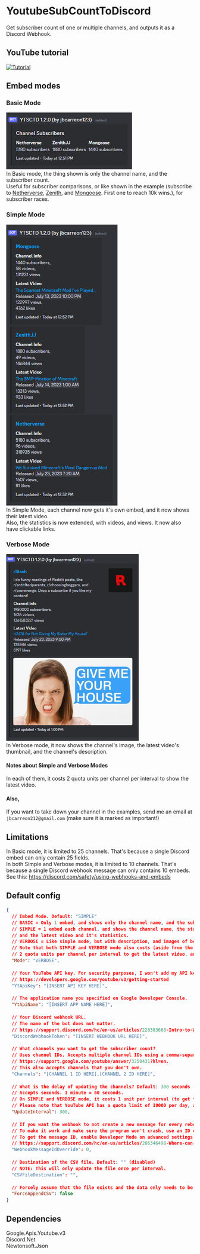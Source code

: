 # YoutubeSubCountToDiscord
Get subscriber count of one or multiple channels, and outputs it as a Discord Webhook.

## YouTube tutorial
[![Tutorial](http://img.youtube.com/vi/BT2Y8DAEKMk/0.jpg)](http://www.youtube.com/watch?v=BT2Y8DAEKMk)

## Embed modes
### Basic Mode
![Basic mode Example](Images/BasicModeExample.png)  
In Basic mode, the thing shown is only the channel name, and the subscriber count.  
Useful for subscriber comparisons, or like shown in the example (subscribe to [Netherverse](https://youtube.com/@netherverseyt), [Zenith](https://youtube.com/@zenithjj), and [Mongoose](https://youtube.com/@mongoose.). First one to reach 10k wins.), for subscriber races.
### Simple Mode
![Simple Mode Example](Images/SimpleModeExample.png)  
In Simple Mode, each channel now gets it's own embed, and it now shows their latest video.  
Also, the statistics is now extended, with videos, and views.  It now also have clickable links.
### Verbose Mode
![Verbose Mode Example](Images/VerboseModeExample2.png)  
In Verbose mode, it now shows the channel's image, the latest video's thumbnail, and the channel's description.
#### Notes about Simple and Verbose Modes
In each of them, it costs 2 quota units per channel per interval to show the latest video.
#### Also,
If you want to take down your channel in the examples, send me an email at `jbcarreon212@gmail.com` (make sure it is marked as important!)

## Limitations
In Basic mode, it is limited to 25 channels. That's because a single Discord embed can only contain 25 fields.  
In both Simple and Verbose modes, it is limited to 10 channels. That's because a single Discord webhook message can only contains 10 embeds.  
See this: https://discord.com/safety/using-webhooks-and-embeds

## Default config
```json
{
  // Embed Mode. Default: "SIMPLE"
  // BASIC = Only 1 embed, and shows only the channel name, and the subscriber count.
  // SIMPLE = 1 embed each channel, and shows the channel name, the statistics (subscribers, videos, and views),
  // and the latest video and it's statistics.
  // VERBOSE = Like simple mode, but with description, and images of both the channel, and the latest video.
  // Note that both SIMPLE and VERBOSE mode also costs (aside from the interval quota cost of 1 per interval)
  // 2 quota units per channel per interval to get the latest video, and it's statistics.
  "Mode": "VERBOSE",

  // Your YouTube API key. For security purposes, I won't add my API key here.
  // https://developers.google.com/youtube/v3/getting-started
  "YtApiKey": "[INSERT API KEY HERE]",

  // The application name you specified on Google Developer Console.
  "YtApiName": "[INSERT APP NAME HERE]",

  // Your Discord webhook URL.
  // The name of the bot does not matter.
  // https://support.discord.com/hc/en-us/articles/228383668-Intro-to-Webhooks
  "DiscordWebhookToken": "[INSERT WEBHOOK URL HERE]",

  // What channels you want to get the subscriber count?
  // Uses channel IDs. Accepts multiple channel IDs using a comma-separated list.
  // https://support.google.com/youtube/answer/3250431?hl=en.
  // This also accepts channels that you don't own.
  "Channels": "[CHANNEL 1 ID HERE],[CHANNEL 2 ID HERE]",

  // What is the delay of updating the channels? Default: 300 seconds (5 minutes, 388 requests on BASIC).
  // Accepts seconds. 1 minute = 60 seconds.
  // On SIMPLE and VERBOSE mode, it costs 1 unit per interval (to get the channel's info) + 2 units per channel per interval (to get the latest video).
  // Please note that YouTube API has a quota limit of 10000 per day, and each request of this program costs 1 quota.
  "UpdateInterval": 300,

  // If you want the webhook to not create a new message for every reboot, add a message ID here. Default: 0 (disabled).
  // To make it work and make sure the program won't crash, use an ID of a message that the webhook created.
  // To get the message ID, enable Developer Mode on advanced settings in Discord, right-click the webhook's message, and click Copy Message ID.
  // https://support.discord.com/hc/en-us/articles/206346498-Where-can-I-find-my-User-Server-Message-ID-
  "WebhookMessageIdOverride": 0,

  // Destination of the CSV file. Default: "" (disabled)
  // NOTE: This will only update the file once per interval.
  "CSVFileDestination": "",

  // Forcely assume that the file exists and the data only needs to be appended?
  "ForceAppendCSV": false
}
```

## Dependencies
Google.Apis.Youtube.v3  
Discord.Net  
Newtonsoft.Json
